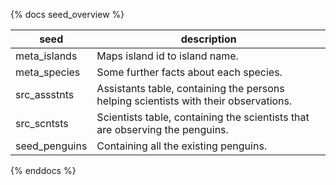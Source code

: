 {% docs seed_overview %}

| seed          | description                                                                           |
|---------------|---------------------------------------------------------------------------------------|   
| meta_islands  | Maps island id to island name.                                                        |
| meta_species  | Some further facts about each species.                                                |
| src_assstnts  | Assistants table, containing the persons helping scientists with their observations.  |
| src_scntsts   | Scientists table, containing the scientists that are observing the penguins.          |
| seed_penguins | Containing all the existing penguins.                                                 |

{% enddocs %}